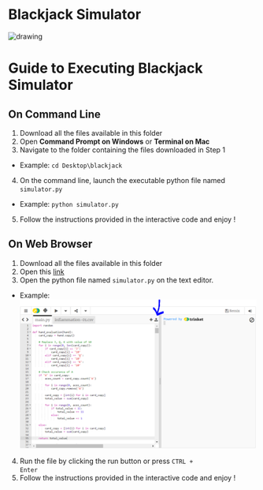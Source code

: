 # Blackjack Simulator
<img src="https://upload.wikimedia.org/wikipedia/commons/3/33/Blackjack21.jpg" alt="drawing" width="300"/>

# Guide to Executing Blackjack Simulator

## On Command Line

1. Download all the files available in this folder
2. Open __Command Prompt on Windows__ or __Terminal on Mac__
3. Navigate to the folder containing the files downloaded in Step 1
  - Example: <code>cd Desktop\blackjack</code>
4. On the command line, launch the executable python file named <code>simulator.py</code>
  - Example: <code>python simulator.py</code>
5. Follow the instructions provided in the interactive code and enjoy !

## On Web Browser

1. Download all the files available in this folder
2. Open this [link](https://trinket.io/features/python3)
3. Open the python file named <code>simulator.py</code> on the text editor.
  - Example: ![](https://github.com/songyingho/blackjack/blob/master/Guide1.PNG)
4. Run the file by clicking the run button or press <code>CTRL + Enter</code>
5. Follow the instructions provided in the interactive code and enjoy !
